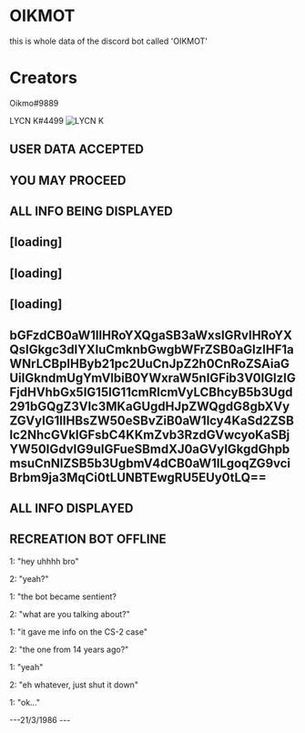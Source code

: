 # OIKMOT
this is whole data of the discord bot called 'OIKMOT' 

# Creators

Oikmo#9889


LYCN K#4499
![LYCN K](https://user-images.githubusercontent.com/78755068/139388337-9f69ddcf-a3ea-48c2-ae56-0e63776bbfdb.png)

USER DATA ACCEPTED
-
YOU MAY PROCEED
-
ALL INFO BEING DISPLAYED
-
[loading]
-
[loading]
-
[loading]
-
bGFzdCB0aW1lIHRoYXQgaSB3aWxsIGRvIHRoYXQsIGkgc3dlYXIuCmknbGwgbWFrZSB0aGlzIHF1aWNrLCBpIHByb21pc2UuCnJpZ2h0CnRoZSAiaGUiIGkndmUgYmVlbiB0YWxraW5nIGFib3V0IGlzIGFjdHVhbGx5IG15IG11cmRlcmVyLCBhcyB5b3Ugd291bGQgZ3Vlc3MKaGUgdHJpZWQgdG8gbXVyZGVyIG1lIHBsZW50eSBvZiB0aW1lcy4KaSd2ZSBlc2NhcGVkIGFsbC4KKmZvb3RzdGVwcyoKaSBjYW50IGdvIG9uIGFueSBmdXJ0aGVyIGkgdGhpbmsuCnNlZSB5b3UgbmV4dCB0aW1lLgoqZG9vciBrbm9ja3MqCi0tLUNBTEwgRU5EUy0tLQ==
-
ALL INFO DISPLAYED
-
RECREATION BOT OFFLINE
-
1: "hey uhhhh bro"

2: "yeah?"

1: "the bot became sentient? 

2: "what are you talking about?"

1: "it gave me info on the CS-2 case"

2: "the one from 14 years ago?"

1: "yeah"

2: "eh whatever, just shut it down"

1: "ok..."

---21/3/1986 ---